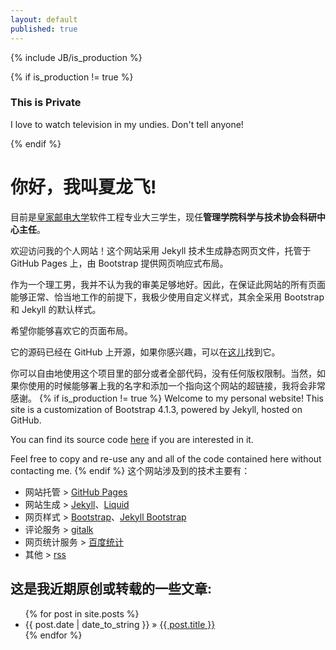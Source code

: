 ```yaml
---
layout: default
published: true
---
```

{% include JB/is_production %}
    
{% if is_production != true %}
  <h3>This is Private</h3>
  <p>I love to watch television in my undies. Don't tell anyone!</p>
{% endif %}

# 你好，我叫**夏龙飞**!

目前是[皇家邮电大学](http://www.njupt.edu.cn "南京邮电大学")软件工程专业大三学生，现任**管理学院科学与技术协会科研中心主任**。

欢迎访问我的个人网站！这个网站采用 Jekyll 技术生成静态网页文件，托管于 GitHub Pages 上，由 Bootstrap 提供网页响应式布局。

作为一个理工男，我并不认为我的审美足够地好。因此，在保证此网站的所有页面能够正常、恰当地工作的前提下，我极少使用自定义样式，其余全采用 Bootstrap 和 Jekyll 的默认样式。

希望你能够喜欢它的页面布局。

它的源码已经在 GitHub 上开源，如果你感兴趣，可以在[这儿](https://github.com/AaronszXia/aaronsz.github.io)找到它。

你可以自由地使用这个项目里的部分或者全部代码，没有任何版权限制。当然，如果你使用的时候能够署上我的名字和添加一个指向这个网站的超链接，我将会非常感谢。
{% if is_production != true %}
Welcome to my personal website! This site is a customization of Bootstrap 4.1.3, powered by Jekyll, hosted on GitHub.

You can find its source code [here](https://github.com/AaronszXia/jekyll-bootstrap) if you are interested in it.

Feel free to copy and re-use any and all of the code contained here without contacting me.
{% endif %}
这个网站涉及到的技术主要有：
- 网站托管 > [GitHub Pages](https://pages.github.com/)
- 网站生成 > [Jekyll](https://jekyllrb.com)、[Liquid](https://shopify.github.io/liquid/ "An open-source template language")
- 网页样式 > [Bootstrap](https://getbootstrap.com)、[Jekyll Bootstrap](http://jekyllbootstrap.com "The Definitive Jekyll Blogging Framework")
- 评论服务 > [gitalk](https://gitalk.github.io/)
- 网页统计服务 > [百度统计](https://tongji.baidu.com)
- 其他 > [rss](https://zh.wikipedia.org/wiki/RSS "简易信息聚合")

<!-- ## Here's the posts list: -->

## 这是我近期原创或转载的一些文章:

<ul>
  {% for post in site.posts %}
    <li><span>{{ post.date | date_to_string }}</span> &raquo; <a href="{{ site.baseurl }}{{ post.url }}">{{ post.title }}</a></li>
  {% endfor %}
</ul>

